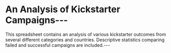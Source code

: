 # An Analysis of Kickstarter Campaigns---
This spreadsheet contains an analysis of various kickstarter outcomes from several different categories and countries. Descriptive statistics comparing failed and successful campaigns are included.---


